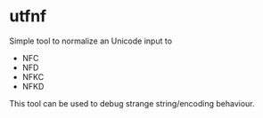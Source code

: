 # utfnf
Simple tool to normalize an Unicode input to

- NFC
- NFD
- NFKC
- NFKD

This tool can be used to debug strange string/encoding behaviour.
